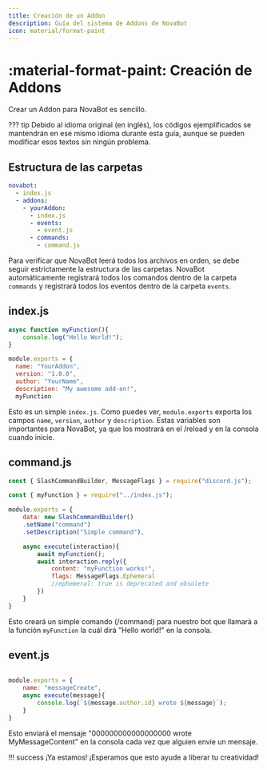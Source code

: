 ```yaml
---
title: Creación de un Addon
description: Guía del sistema de Addons de NovaBot
icon: material/format-paint
---
```


# :material-format-paint: **Creación de Addons**

Crear un Addon para NovaBot es sencillo.

??? tip
    Debido al idioma original (en inglés), los códigos ejemplificados se mantendrán en ese mismo idioma durante esta guía, aunque se pueden modificar esos textos sin ningún problema.

## Estructura de las carpetas

```yml title="Estructura de las carpetas" hl_lines="4"
novabot:
  - index.js
  - addons:
    - yourAddon:
      - index.js
      - events:
        - event.js
      - commands:
        - command.js
```

Para verificar que NovaBot leerá todos los archivos en orden, se debe seguir estrictamente la estructura de las carpetas.
NovaBot automáticamente registrará todos los comandos dentro de la carpeta `commands` y registrará todos los eventos dentro de la carpeta `events`.

## index.js

```js title="index.js simple" linenums="1"
async function myFunction(){
    console.log("Hello World!");
}

module.exports = {
  name: "YourAddon",
  version: "1.0.0",
  author: "YourName",
  description: "My awesome add-on!",
  myFunction
```

Esto es un simple `index.js`.
Como puedes ver, `module.exports` exporta los campos `name`, `version`, `author` y `description`.
Estas variables son importantes para NovaBot, ya que los mostrará en el /reload y en la consola cuando inicie.

## command.js

```js title="command.js simple" linenums="1"
const { SlashCommandBuilder, MessageFlags } = require("discord.js");

const { myFunction } = require("../index.js");

module.exports = {
    data: new SlashCommandBuilder()
    .setName("command")
    .setDescription("Simple command"),

    async execute(interaction){
        await myFunction();
        await interaction.reply({
            content: "myFunction works!",
            flags: MessageFlags.Ephemeral
            //ephemeral: true is deprecated and obsolete
        })
    }
}
```
Esto creará un simple comando (/command) para nuestro bot que llamarà a la función `myFunction` la cuál dirá "Hello world!" en la consola.

## event.js
```js title="Evento simple" linenums="1"

module.exports = {
    name: "messageCreate",
    async execute(message){
        console.log(`${message.author.id} wrote ${message}`);
    }
}

```
Esto enviará el mensaje "000000000000000000 wrote MyMessageContent" en la consola cada vez que alguien envíe un mensaje.

!!! success
    ¡Ya estamos! ¡Esperamos que esto ayude a liberar tu creatividad!